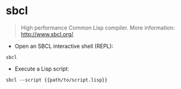 # sbcl

> High performance Common Lisp compiler.
> More information: <http://www.sbcl.org/>.

- Open an SBCL interactive shell (REPL):

`sbcl`

- Execute a Lisp script:

`sbcl --script {{path/to/script.lisp}}`
